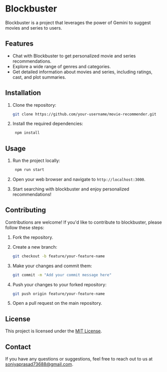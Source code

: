 # Blockbuster

Blockbuster is a project that leverages the power of Gemini to suggest movies and series to users. 

## Features

- Chat with Blockbuster to get personalized movie and series recommendations.
- Explore a wide range of genres and categories.
- Get detailed information about movies and series, including ratings, cast, and plot summaries.

## Installation

1. Clone the repository:

    ```bash
    git clone https://github.com/your-username/movie-recommender.git
    ```

2. Install the required dependencies:

    ```bash
     npm install
    ```

## Usage

1. Run the project locally:

    ```bash
     npm run start
    ```

2. Open your web browser and navigate to `http://localhost:3000`.

3. Start searching with blockbuster and enjoy personalized recommendations!

## Contributing

Contributions are welcome! If you'd like to contribute to blockbuster, please follow these steps:

1. Fork the repository.

2. Create a new branch:

    ```bash
    git checkout -b feature/your-feature-name
    ```

3. Make your changes and commit them:

    ```bash
    git commit -m "Add your commit message here"
    ```

4. Push your changes to your forked repository:

    ```bash
    git push origin feature/your-feature-name
    ```

5. Open a pull request on the main repository.

## License

This project is licensed under the [MIT License](LICENSE).

## Contact

If you have any questions or suggestions, feel free to reach out to us at [soniyaprasad73688@gmail.com](mailto:soniyaprasad73688@gmail.com).

